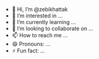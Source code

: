 - 👋 Hi, I’m @zebikhattak
- 👀 I’m interested in ...
- 🌱 I’m currently learning ...
- 💞️ I’m looking to collaborate on ...
- 📫 How to reach me ...
- 😄 Pronouns: ...
- ⚡ Fun fact: ...

<!---
zebikhattak/zebikhattak is a ✨ special ✨ repository because its `README.md` (this file) appears on your GitHub profile.
You can click the Preview link to take a look at your changes.
--->
